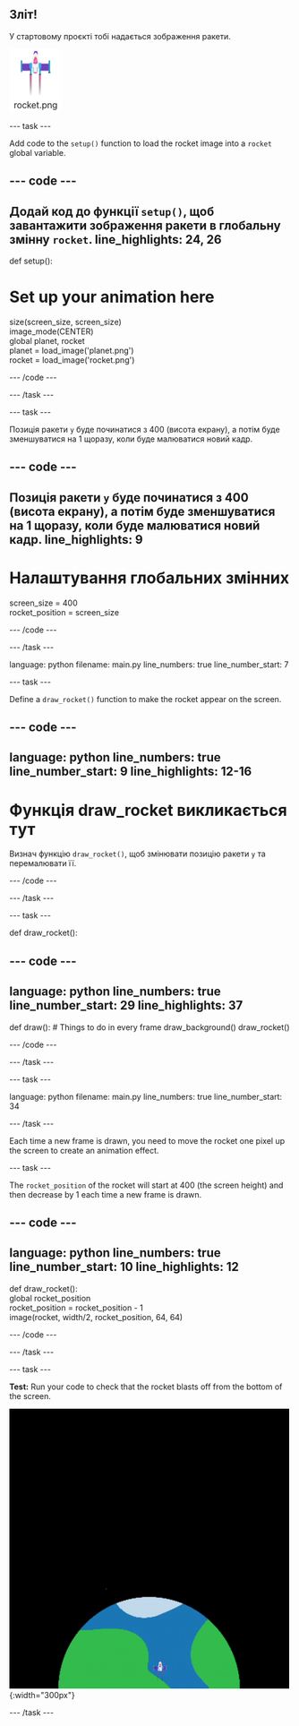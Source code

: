 ## Зліт!

У стартовому проєкті тобі надається зображення ракети.

![Зображення ракети в бібліотеці зображень Trinket.](images/rocket_image.png)

--- task ---

Add code to the `setup()` function to load the rocket image into a `rocket` global variable.

<div class="c-project-code">

--- code ---
---
Додай код до функції `setup()`, щоб завантажити зображення ракети в глобальну змінну `rocket`.
line_highlights: 24, 26
---

def setup():   
# Set up your animation here   
size(screen_size, screen_size)   
image_mode(CENTER)   
global planet, rocket   
planet = load_image('planet.png')    
rocket = load_image('rocket.png')

--- /code ---

--- /task ---

--- task ---

Позиція ракети `y` буде починатися з 400 (висота екрану), а потім буде зменшуватися на 1 щоразу, коли буде малюватися новий кадр.

--- code ---
---
Позиція ракети `y` буде починатися з 400 (висота екрану), а потім буде зменшуватися на 1 щоразу, коли буде малюватися новий кадр.
line_highlights: 9
---

# Налаштування глобальних змінних
screen_size = 400    
rocket_position = screen_size

--- /code ---

--- /task ---


language: python filename: main.py line_numbers: true line_number_start: 7

--- task ---

Define a `draw_rocket()` function to make the rocket appear on the screen.

--- code ---
---
language: python line_numbers: true line_number_start: 9
line_highlights: 12-16
---

# Функція draw_rocket викликається тут
Визнач функцію `draw_rocket()`, щоб змінювати позицію ракети `y` та перемалювати її.


--- /code ---

--- /task ---

--- task ---

def draw_rocket():

--- code ---
---
language: python line_numbers: true line_number_start: 29
line_highlights: 37
---

def draw(): # Things to do in every frame draw_background() draw_rocket()


--- /code ---

--- /task ---

--- task ---

language: python filename: main.py line_numbers: true line_number_start: 34

--- /task ---


Each time a new frame is drawn, you need to move the rocket one pixel up the screen to create an animation effect.


--- task ---

The `rocket_position` of the rocket will start at 400 (the screen height) and then decrease by 1 each time a new frame is drawn.


--- code ---
---
language: python line_numbers: true line_number_start: 10
line_highlights: 12
---

def draw_rocket():   
global rocket_position     
rocket_position = rocket_position - 1    
image(rocket, width/2, rocket_position, 64, 64)

--- /code ---

--- /task ---


--- task ---

**Test:** Run your code to check that the rocket blasts off from the bottom of the screen.


![A rocket flying at a steady speed from the bottom to the top of the screen.](images/fly.gif){:width="300px"}

--- /task ---

